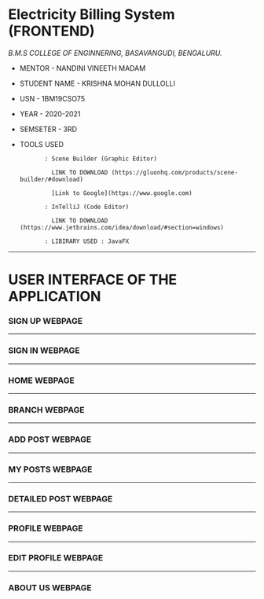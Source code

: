 # Electricity Billing System (FRONTEND)





*B.M.S COLLEGE OF ENGINNERING, BASAVANGUDI, BENGALURU.*

* MENTOR - NANDINI VINEETH MADAM

* STUDENT NAME - KRISHNA MOHAN DULLOLLI

* USN - 1BM19CSO75

* YEAR - 2020-2021

* SEMSETER - 3RD

* TOOLS USED 
 
             : Scene Builder (Graphic Editor) 
 
               LINK TO DOWNLOAD (https://gluonhq.com/products/scene-builder/#download)
               
               [Link to Google](https://www.google.com)
             
             : InTelliJ (Code Editor)
             
               LINK TO DOWNLOAD (https://www.jetbrains.com/idea/download/#section=windows)
                
             : LIBIRARY USED : JavaFX
************************************************************************

# USER INTERFACE OF THE APPLICATION


### SIGN UP WEBPAGE



************************************************************************


### SIGN IN WEBPAGE


************************************************************************

### HOME WEBPAGE


************************************************************************


### BRANCH WEBPAGE

************************************************************************
### ADD POST WEBPAGE



************************************************************************


### MY POSTS WEBPAGE



************************************************************************
### DETAILED POST WEBPAGE

************************************************************************

### PROFILE WEBPAGE

************************************************************************


### EDIT PROFILE WEBPAGE


************************************************************************


### ABOUT US WEBPAGE

